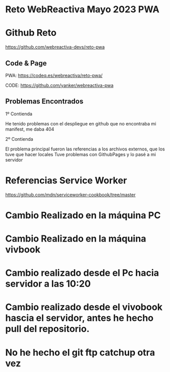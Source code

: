 # Reto WebReactiva Mayo 2023 PWA

# Github Reto

https://github.com/webreactiva-devs/reto-pwa

## Code & Page

PWA: https://codeq.es/webreactiva/reto-pwa/

CODE: https://github.com/yanker/webreactiva-pwa

## Problemas Encontrados

1º Contienda

He tenido problemas con el despliegue en github que no encontraba mi manifest, me daba 404

2º Contienda

El problema principal fueron las referencias a los archivos externos, que los tuve que hacer locales Tuve problemas con GithubPages y lo pasé a mi servidor

# Referencias Service Worker

https://github.com/mdn/serviceworker-cookbook/tree/master

# Cambio Realizado en la máquina PC

# Cambio Realizado en la máquina vivbook

# Cambio realizado desde el Pc hacia servidor a las 10:20

# Cambio realizado desde el vivobook hascia el servidor, antes he hecho pull del repositorio.

# No he hecho el git ftp catchup otra vez
